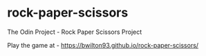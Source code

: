 # rock-paper-scissors
The Odin Project - Rock Paper Scissors Project

Play the game at - https://bwilton93.github.io/rock-paper-scissors/